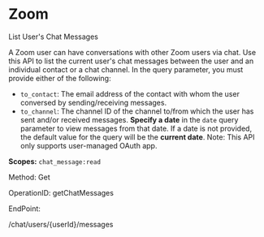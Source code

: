 #     Zoom


List User's Chat Messages

A Zoom user can have conversations with other Zoom users via chat. Use this API to list the current user's chat messages between the user and an individual contact or a chat channel. In the query parameter, you must provide either of the following:
* `to_contact`: The email address of the contact with whom the user conversed by sending/receiving messages.
* `to_channel`: The channel ID of the channel to/from which the user has sent and/or received messages.
 **Specify a date** in the `date` query parameter to view messages from that date. If a date is not provided, the default value for the query will be the **current date**.
Note: This API only supports user-managed OAuth app.

**Scopes:** `chat_message:read`
 



Method: Get

OperationID: getChatMessages

EndPoint:

/chat/users/{userId}/messages
